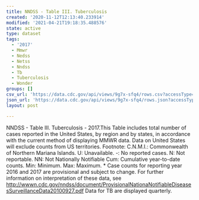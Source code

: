 ```yaml
---
title: NNDSS - Table III. Tuberculosis
created: '2020-11-12T12:13:40.233914'
modified: '2021-04-21T19:18:35.488576'
state: active
type: dataset
tags:
  - '2017'
  - Mmwr
  - Nedss
  - Netss
  - Nndss
  - Tb
  - Tuberculosis
  - Wonder
groups: []
csv_url: 'https://data.cdc.gov/api/views/9g7x-sfq4/rows.csv?accessType=DOWNLOAD'
json_url: 'https://data.cdc.gov/api/views/9g7x-sfq4/rows.json?accessType=DOWNLOAD'
layout: post

---
```

NNDSS - Table III. Tuberculosis - 2017.This Table includes total number of cases reported in the United States, by region and by states, in accordance with the current method of displaying MMWR data.  Data on United States will exclude counts from US territories.  Footnote: C.N.M.I.: Commonwealth of Northern Mariana Islands. U: Unavailable.    -: No reported cases.    N: Not reportable.    NN: Not Nationally Notifiable    Cum: Cumulative year-to-date counts.    Min: Minimum.    Max: Maximum. * Case counts for reporting year 2016 and 2017 are provisional and subject to change. For further information on interpretation of these data, see http://wwwn.cdc.gov/nndss/document/ProvisionalNationaNotifiableDiseasesSurveillanceData20100927.pdf Data for TB are displayed quarterly.
